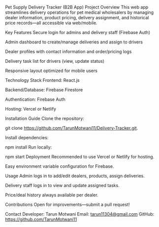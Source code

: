 Pet Supply Delivery Tracker (B2B App)
Project Overview
This web app streamlines delivery operations for pet medical wholesalers by managing dealer information, product pricing, delivery assignment, and historical price records—all accessible via web/mobile.

Key Features
Secure login for admins and delivery staff (Firebase Auth)

Admin dashboard to create/manage deliveries and assign to drivers

Dealer profiles with contact information and order/pricing logs

Delivery task list for drivers (view, update status)

Responsive layout optimized for mobile users

Technology Stack
Frontend: React.js

Backend/Database: Firebase Firestore

Authentication: Firebase Auth

Hosting: Vercel or Netlify

Installation Guide
Clone the repository:

git clone https://github.com/TarunMotwani11/Delivery-Tracker.git.

Install dependencies:

npm install
Run locally:

npm start
Deployment
Recommended to use Vercel or Netlify for hosting.

Easy environment variable configuration for Firebase.

Usage
Admin logs in to add/edit dealers, products, assign deliveries.

Delivery staff logs in to view and update assigned tasks.

Price/deal history always available per dealer.

Contributions
Open for improvements—submit a pull request!

Contact
Developer: Tarun Motwani
Email: tarun11304@gmail.com
GitHub: https://github.com/TarunMotwani11
